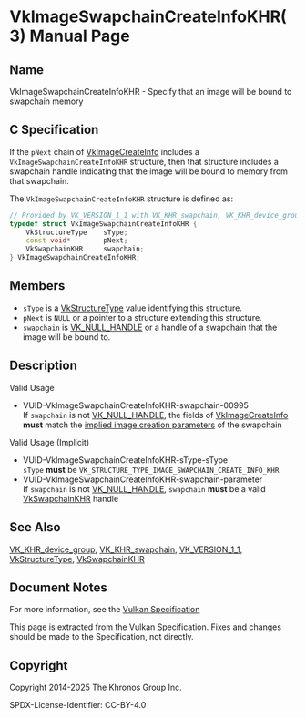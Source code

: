# VkImageSwapchainCreateInfoKHR(3) Manual Page

## Name

VkImageSwapchainCreateInfoKHR - Specify that an image will be bound to swapchain memory



## [](#_c_specification)C Specification

If the `pNext` chain of [VkImageCreateInfo](https://registry.khronos.org/vulkan/specs/latest/man/html/VkImageCreateInfo.html) includes a `VkImageSwapchainCreateInfoKHR` structure, then that structure includes a swapchain handle indicating that the image will be bound to memory from that swapchain.

The `VkImageSwapchainCreateInfoKHR` structure is defined as:

```c++
// Provided by VK_VERSION_1_1 with VK_KHR_swapchain, VK_KHR_device_group with VK_KHR_swapchain
typedef struct VkImageSwapchainCreateInfoKHR {
    VkStructureType    sType;
    const void*        pNext;
    VkSwapchainKHR     swapchain;
} VkImageSwapchainCreateInfoKHR;
```

## [](#_members)Members

- `sType` is a [VkStructureType](https://registry.khronos.org/vulkan/specs/latest/man/html/VkStructureType.html) value identifying this structure.
- `pNext` is `NULL` or a pointer to a structure extending this structure.
- `swapchain` is [VK\_NULL\_HANDLE](https://registry.khronos.org/vulkan/specs/latest/man/html/VK_NULL_HANDLE.html) or a handle of a swapchain that the image will be bound to.

## [](#_description)Description

Valid Usage

- [](#VUID-VkImageSwapchainCreateInfoKHR-swapchain-00995)VUID-VkImageSwapchainCreateInfoKHR-swapchain-00995  
  If `swapchain` is not [VK\_NULL\_HANDLE](https://registry.khronos.org/vulkan/specs/latest/man/html/VK_NULL_HANDLE.html), the fields of [VkImageCreateInfo](https://registry.khronos.org/vulkan/specs/latest/man/html/VkImageCreateInfo.html) **must** match the [implied image creation parameters](https://registry.khronos.org/vulkan/specs/latest/html/vkspec.html#swapchain-wsi-image-create-info) of the swapchain

Valid Usage (Implicit)

- [](#VUID-VkImageSwapchainCreateInfoKHR-sType-sType)VUID-VkImageSwapchainCreateInfoKHR-sType-sType  
  `sType` **must** be `VK_STRUCTURE_TYPE_IMAGE_SWAPCHAIN_CREATE_INFO_KHR`
- [](#VUID-VkImageSwapchainCreateInfoKHR-swapchain-parameter)VUID-VkImageSwapchainCreateInfoKHR-swapchain-parameter  
  If `swapchain` is not [VK\_NULL\_HANDLE](https://registry.khronos.org/vulkan/specs/latest/man/html/VK_NULL_HANDLE.html), `swapchain` **must** be a valid [VkSwapchainKHR](https://registry.khronos.org/vulkan/specs/latest/man/html/VkSwapchainKHR.html) handle

## [](#_see_also)See Also

[VK\_KHR\_device\_group](https://registry.khronos.org/vulkan/specs/latest/man/html/VK_KHR_device_group.html), [VK\_KHR\_swapchain](https://registry.khronos.org/vulkan/specs/latest/man/html/VK_KHR_swapchain.html), [VK\_VERSION\_1\_1](https://registry.khronos.org/vulkan/specs/latest/man/html/VK_VERSION_1_1.html), [VkStructureType](https://registry.khronos.org/vulkan/specs/latest/man/html/VkStructureType.html), [VkSwapchainKHR](https://registry.khronos.org/vulkan/specs/latest/man/html/VkSwapchainKHR.html)

## [](#_document_notes)Document Notes

For more information, see the [Vulkan Specification](https://registry.khronos.org/vulkan/specs/latest/html/vkspec.html#VkImageSwapchainCreateInfoKHR)

This page is extracted from the Vulkan Specification. Fixes and changes should be made to the Specification, not directly.

## [](#_copyright)Copyright

Copyright 2014-2025 The Khronos Group Inc.

SPDX-License-Identifier: CC-BY-4.0
